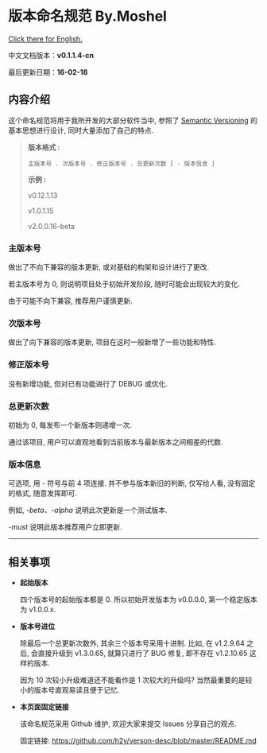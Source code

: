 # 版本命名规范 By.Moshel

[Click there for English.](https://github.com/h2y/verson-desc/blob/master/README_en.md)

中文文档版本：__v0.1.1.4-cn__

最后更新日期：__16-02-18__


## 内容介绍
这个命名规范将用于我所开发的大部分软件当中, 参照了 [Semantic Versioning](http://semver.org/lang/zh-CN/) 的基本思想进行设计, 同时大量添加了自己的特点.

> **版本格式 :**
>
> `主版本号 . 次版本号 . 修正版本号 . 总更新次数 [ - 版本信息 ]`
>
> **示例 :**
>
> v0.12.1.13
>
> v1.0.1.15
>
> v2.0.0.16-beta

### 主版本号
做出了不向下兼容的版本更新, 或对基础的构架和设计进行了更改.

若主版本号为 0, 则说明项目处于初始开发阶段, 随时可能会出现较大的变化.

由于可能不向下兼容, 推荐用户谨慎更新.

### 次版本号
做出了向下兼容的版本更新, 项目在这时一般新增了一些功能和特性.

### 修正版本号
没有新增功能, 但对已有功能进行了 DEBUG 或优化.

### 总更新次数
初始为 0, 每发布一个新版本则递增一次.

通过该项目, 用户可以直观地看到当前版本与最新版本之间相差的代数.

### 版本信息
可选项, 用 - 符号与前 4 项连接. 并不参与版本新旧的判断, 仅写给人看, 没有固定的格式, 随意发挥即可.

例如, _-beta、-alpha_ 说明此次更新是一个测试版本.

_-must_ 说明此版本推荐用户立即更新.


************
## 相关事项

* **起始版本**

  四个版本号的起始版本都是 0. 所以初始开发版本为 v0.0.0.0, 第一个稳定版本为 v1.0.0.x.

* **版本号进位**

  除最后一个总更新次数外, 其余三个版本号采用十进制. 比如, 在 v1.2.9.64 之后, 会直接升级到 v1.3.0.65, 就算只进行了 BUG 修复, 即不存在 v1.2.10.65 这样的版本.

  因为 10 次较小升级难道还不能看作是 1 次较大的升级吗? 当然最重要的是较小的版本号直观易读且便于记忆.

* **本页面固定链接**

  该命名规范采用 Github 维护, 欢迎大家来提交 Issues 分享自己的观点.

  固定链接: <https://github.com/h2y/verson-desc/blob/master/README.md>
